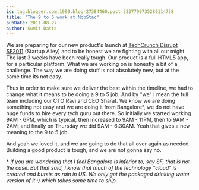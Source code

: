 ```yaml
---
id: tag:blogger.com,1999:blog-27384460.post-5237790735289114758
title: "The 9 to 5 work at MobStac"
pubDate: 2011-08-27
author: Sumit Datta
---
```


We are preparing for our new product's launch at [TechCrunch Disrupt SF2011](http://disrupt.techcrunch.com/SF2011/) (Startup Alley) and to be honest we are fighting with all our might. The last 3 weeks have been really tough. Our product is a full HTML5 app, for a particular platform. What we are working on is honestly a bit of a challenge. The way we are doing stuff is not absolutely new, but at the same time its not easy.  

Thus in order to make sure we deliver the best within the timeline, we had to change what it means to be doing a 9 to 5 job. And by "we" I mean the full team including our CTO Ravi and CEO Sharat. We know we are doing something not easy and we are doing it from Bangalore\*, we do not have huge funds to hire every tech guru out there. So initially we started working 9AM - 6PM, which is typical, then increased to 9AM - 11PM, then to 9AM - 2AM, and finally on Thursday we did 9AM - 6:30AM. Yeah that gives a new meaning to the 9 to 5 job.

And yeah we loved it, and we are going to do that all over again as needed. Building a good product is tough, and we are not gonna say no.

\* *If you are wandering that I feel Bangalore is inferior to, say SF, that is not the case. But that said, I know that much of the technology "cloud" is created and bursts as rain in US. We only get the packaged drinking water version of it :) which takes some time to ship.*